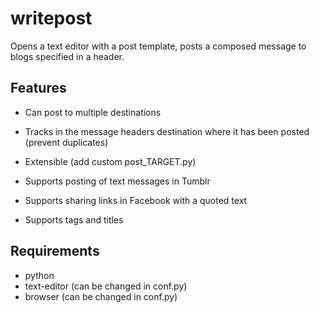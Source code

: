 # writepost

  Opens a text editor with a post template, posts a composed message to blogs specified in a header.

## Features

* Can post to multiple destinations
* Tracks in the message headers destination  where it has been posted (prevent duplicates)
* Extensible (add custom post_TARGET.py)

* Supports posting  of text messages in Tumblr
* Supports sharing links in Facebook with a quoted text
* Supports tags and titles

## Requirements

* python
* text-editor (can be changed in conf.py)
* browser (can  be changed in conf.py)
